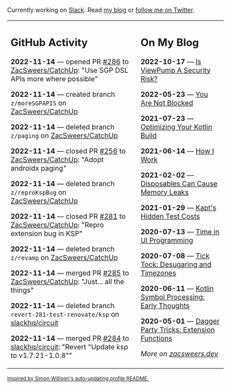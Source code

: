 Currently working on [Slack](https://slack.com/). Read [my blog](https://zacsweers.dev/) or [follow me on Twitter](https://twitter.com/ZacSweers).

<table><tr><td valign="top" width="60%">

## GitHub Activity
<!-- githubActivity starts -->
**2022-11-14** — opened PR [#286](https://github.com/ZacSweers/CatchUp/pull/286) to [ZacSweers/CatchUp](https://github.com/ZacSweers/CatchUp): "Use SGP DSL APIs more where possible"

**2022-11-14** — created branch `z/moreSGPAPIS` on [ZacSweers/CatchUp](https://github.com/ZacSweers/CatchUp)

**2022-11-14** — deleted branch `z/paging` on [ZacSweers/CatchUp](https://github.com/ZacSweers/CatchUp)

**2022-11-14** — closed PR [#256](https://github.com/ZacSweers/CatchUp/pull/256) to [ZacSweers/CatchUp](https://github.com/ZacSweers/CatchUp): "Adopt androidx paging"

**2022-11-14** — deleted branch `z/reproKspBug` on [ZacSweers/CatchUp](https://github.com/ZacSweers/CatchUp)

**2022-11-14** — closed PR [#281](https://github.com/ZacSweers/CatchUp/pull/281) to [ZacSweers/CatchUp](https://github.com/ZacSweers/CatchUp): "Repro extension bug in KSP"

**2022-11-14** — deleted branch `z/revamp` on [ZacSweers/CatchUp](https://github.com/ZacSweers/CatchUp)

**2022-11-14** — merged PR [#285](https://github.com/ZacSweers/CatchUp/pull/285) to [ZacSweers/CatchUp](https://github.com/ZacSweers/CatchUp): "Just... all the things"

**2022-11-14** — deleted branch `revert-281-test-renovate/ksp` on [slackhq/circuit](https://github.com/slackhq/circuit)

**2022-11-14** — merged PR [#284](https://github.com/slackhq/circuit/pull/284) to [slackhq/circuit](https://github.com/slackhq/circuit): "Revert "Update ksp to v1.7.21-1.0.8""
<!-- githubActivity ends -->
</td><td valign="top" width="40%">

## On My Blog
<!-- blog starts -->
**2022-10-17** — [Is ViewPump A Security Risk?](https://www.zacsweers.dev/is-viewpump-a-security-risk/)

**2022-05-23** — [You Are Not Blocked](https://www.zacsweers.dev/you-are-not-blocked/)

**2021-07-23** — [Optimizing Your Kotlin Build](https://www.zacsweers.dev/optimizing-your-kotlin-build/)

**2021-06-14** — [How I Work](https://www.zacsweers.dev/how-i-work/)

**2021-02-02** — [Disposables Can Cause Memory Leaks](https://www.zacsweers.dev/disposables-can-cause-memory-leaks/)

**2021-01-29** — [Kapt's Hidden Test Costs](https://www.zacsweers.dev/kapts-hidden-test-costs/)

**2020-07-13** — [Time in UI Programming](https://www.zacsweers.dev/time-in-ui/)

**2020-07-08** — [Tick Tock: Desugaring and Timezones](https://www.zacsweers.dev/ticktock-desugaring-timezones/)

**2020-06-11** — [Kotlin Symbol Processing: Early Thoughts](https://www.zacsweers.dev/kotlin-symbol-processor-early-thoughts/)

**2020-05-01** — [Dagger Party Tricks: Extension Functions](https://www.zacsweers.dev/dagger-party-tricks-extension-functions/)
<!-- blog ends -->
_More on [zacsweers.dev](https://zacsweers.dev/)_
</td></tr></table>

<sub><a href="https://simonwillison.net/2020/Jul/10/self-updating-profile-readme/">Inspired by Simon Willison's auto-updating profile README.</a></sub>